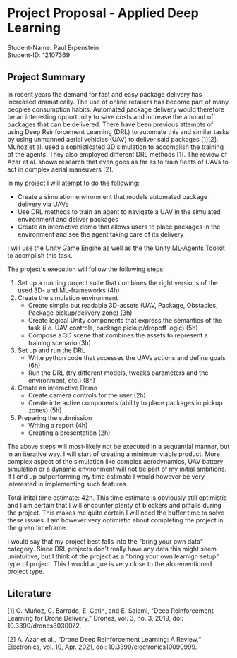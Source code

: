 # Project Proposal - Applied Deep Learning

Student-Name: Paul Erpenstein
<br>
Student-ID: 12107369

## Project Summary

In recent years the demand for fast and easy package delivery has increased dramatically. The use of online retailers has become part of many peoples consumption habits. Automated package delivery would therefore be an interesting opportunity to save costs and increase the amount of packages that can be delivered. There have been previous attempts of using Deep Reinforcement Learning (DRL) to automate this and similar tasks by using unmanned aerial vehicles (UAV) to deliver said packages [1][2]. Muñoz et al. used a sophisticated 3D simulation to accomplish the training of the agents. They also employed different DRL methods [1]. The review of Azar et al. shows research that even goes as far as to train fleets of UAVs to act in complex aerial maneuvers [2].

In my project I will atempt to do the following:

* Create a simulation environment that models automated package delivery via UAVs
* Use DRL methods to train an agent to navigate a UAV in the simulated environment and deliver packages
* Create an interactive demo that allows users to place packages in the environment and see the agent taking care of its delivery

I will use the [Unity Game Engine](https://unity.com/) as well as the the [Unity ML-Agents Toolkit](https://github.com/Unity-Technologies/ml-agents) to acomplish this task.

The project's execution will follow the following steps:

1. Set up a running project suite that combines the right versions of the used 3D- and ML-frameworks (4h)
2. Create the simulation environment
    * Create simple but readable 3D-assets (UAV, Package, Obstacles, Package pickup/delivery zone) (3h)
    * Create logical Unity components that express the semantics of the task (i.e. UAV controls, package pickup/dropoff logic) (5h)
    * Compose a 3D scene that combines the assets to represent a training scenario (3h)
3. Set up and run the DRL
    * Write python code that accesses the UAVs actions and define goals (6h)
    * Run the DRL (try different models, tweaks parameters and the environment, etc.) (8h)
4. Create an interactive Demo
    * Create camera controls for the user (2h)
    * Create interactive components (ability to place packages in pickup zones) (5h)
5. Preparing the submission
    * Writing a report (4h)
    * Creating a presentation (2h)

The above steps will most-likely not be executed in a sequantial manner, but in an iterative way. I will start of creating a minimum viable product. More complex aspect of the simulation like complex aerodynamics, UAV battery simulation or a dynamic environment will not be part of my initial ambitions. If I end up outperforming my time estimate I would however be very interested in implementing such features.

Total inital time estimate: 42h. This time estimate is obviously still optimistic and I am certain that I will encounter plenty of blockers and pitfalls during the project. This makes me quite certain I will need the buffer time to solve these issues. I am however very optimistic about completing the project in the given timeframe.

I would say that my project best falls into the "bring your own data" category. Since DRL projects don't really have any data this might seem unintuitive, but I think of the project as a "bring your own learnign setup" type of project. This I would argue is very close to the aforementioned project type. 

## Literature

[1] G. Muñoz, C. Barrado, E. Çetin, and E. Salami, “Deep Reinforcement Learning for Drone Delivery,” Drones, vol. 3, no. 3, 2019, doi: 10.3390/drones3030072.

[2] A. Azar et al., “Drone Deep Reinforcement Learning: A Review,” Electronics, vol. 10, Apr. 2021, doi: 10.3390/electronics10090999.
